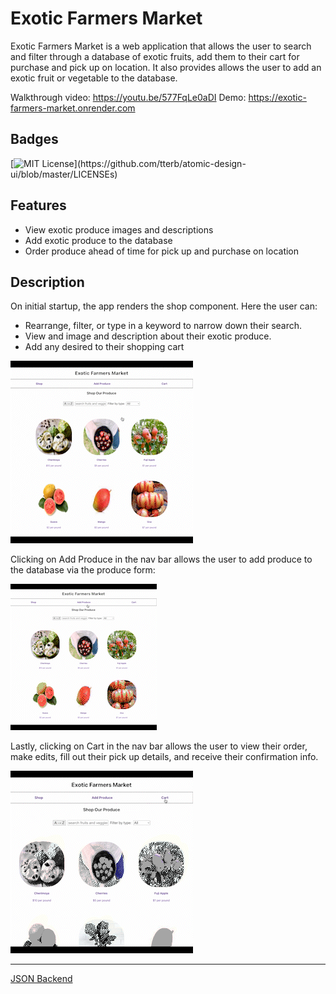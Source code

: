 # Exotic Farmers Market 

  

Exotic Farmers Market is a web application that allows the user to search and filter through a database of exotic fruits, add them to their cart for purchase and pick up on location.  It also provides allows the user to add an exotic fruit or vegetable to the database.

Walkthrough video: https://youtu.be/577FqLe0aDI
Demo: https://exotic-farmers-market.onrender.com
  

## Badges

  

[![MIT License](https://img.shields.io/apm/l/atomic-design-ui.svg?)](https://github.com/tterb/atomic-design-ui/blob/master/LICENSEs)

  

## Features

  

- View exotic produce images and descriptions
- Add exotic produce to the database
- Order produce ahead of time for pick up and purchase on location


  

## Description

On initial startup, the app renders the shop component.  Here the user can:
- Rearrange, filter, or type in a keyword to narrow down their search.
- View and image and description about their exotic produce.
- Add any desired to their shopping cart

![Alt Text](/gifs/search.gif)

 Clicking on Add Produce in the nav bar allows the user to add produce to the database via the produce form:
 
![Alt Text](/gifs/addProduce.gif)

Lastly, clicking on Cart in the nav bar allows the user to view their order, make edits, fill out their pick up details, and receive their confirmation info.

![Alt Text](/gifs/cart.gif)

----

[JSON Backend](https://github.com/lvas248/exotic-db)

  


  

